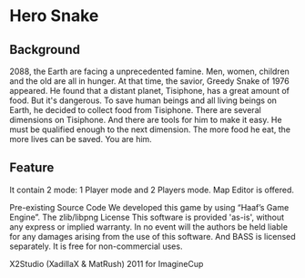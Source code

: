 Hero Snake
==========

Background
----------

2088, the Earth are facing a unprecedented famine. Men, women, children and the old are all in hunger. At that time, the savior, Greedy Snake of 1976 appeared. He found that a distant planet, Tisiphone, has a great amount of food. But it's dangerous. To save human beings and all living beings on Earth, he decided to collect food from Tisiphone. There are several dimensions on Tisiphone. And there are tools for him to make it easy.
He must be qualified enough to the next dimension. The more food he eat, the more lives can be saved. You are him.

Feature
----------

It contain 2 mode: 1 Player mode and 2 Players mode. Map Editor is offered.

Pre-existing Source Code
We developed this game by using “Haaf’s Game Engine”.
The zlib/libpng License
This software is provided 'as-is', without any express or implied warranty. In no event will the authors be held liable for any damages arising from the use of this software.
And BASS is licensed separately. It is free for non-commercial uses.

X2Studio (XadillaX & MatRush) 2011 for ImagineCup
